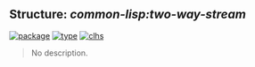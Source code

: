 ## Structure: ***common-lisp:two-way-stream***
[![package](https://img.shields.io/badge/Package-COMMON--LISP-5f9ea0.svg?style=social&colorA=999999)](../) [![type](https://img.shields.io/badge/Type-Structure-5f9ea0.svg?style=social&colorA=999999)](../#structure) [![clhs](https://img.shields.io/badge/CLHS-TWO--WAY--STREAM-5f9ea0.svg?style=social&colorA=999999)](http://www.lispworks.com/documentation/HyperSpec/Body/t_two_wa.htm) 

> No description.

